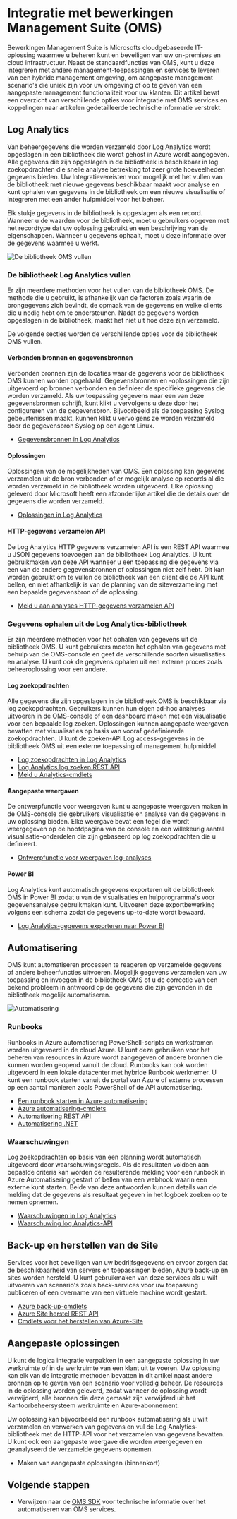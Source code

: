 <properties
   pageTitle="Integratie met bewerkingen Management Suite (OMS) | Microsoft Azure"
   description="Naast de standaardfuncties van OMS, kunt u deze integreren met andere management-toepassingen en services te leveren van een hybride management omgeving, om aangepaste management scenario's die uniek zijn voor uw omgeving of op te geven van een aangepaste management functionaliteit voor uw klanten.  Dit artikel bevat een overzicht van verschillende opties voor integratie met OMS en koppelingen naar artikelen gedetailleerde technische informatie verstrekt."
   services="operations-management-suite"
   documentationCenter=""
   authors="bwren"
   manager="jwhit"
   editor="tysonn" />
<tags
   ms.service="operations-management-suite"
   ms.devlang="na"
   ms.topic="article"
   ms.tgt_pltfrm="na"
   ms.workload="infrastructure-services"
   ms.date="09/23/2016"
   ms.author="bwren" />

# <a name="integrating-with-operations-management-suite-oms"></a>Integratie met bewerkingen Management Suite (OMS)

Bewerkingen Management Suite is Microsofts cloudgebaseerde IT-oplossing waarmee u beheren kunt en beveiligen van uw on-premises en cloud infrastructuur.  Naast de standaardfuncties van OMS, kunt u deze integreren met andere management-toepassingen en services te leveren van een hybride management omgeving, om aangepaste management scenario's die uniek zijn voor uw omgeving of op te geven van een aangepaste management functionaliteit voor uw klanten.  Dit artikel bevat een overzicht van verschillende opties voor integratie met OMS services en koppelingen naar artikelen gedetailleerde technische informatie verstrekt. 



## <a name="log-analytics"></a>Log Analytics
Van beheergegevens die worden verzameld door Log Analytics wordt opgeslagen in een bibliotheek die wordt gehost in Azure wordt aangegeven.  Alle gegevens die zijn opgeslagen in de bibliotheek is beschikbaar in log zoekopdrachten die snelle analyse betrekking tot zeer grote hoeveelheden gegevens bieden.  Uw Integratievereisten voor mogelijk met het vullen van de bibliotheek met nieuwe gegevens beschikbaar maakt voor analyse en kunt ophalen van gegevens in de bibliotheek om een nieuwe visualisatie of integreren met een ander hulpmiddel voor het beheer.

Elk stukje gegevens in de bibliotheek is opgeslagen als een record.  Wanneer u de waarden voor de bibliotheek, moet u gebruikers opgeven met het recordtype dat uw oplossing gebruikt en een beschrijving van de eigenschappen.  Wanneer u gegevens ophaalt, moet u deze informatie over de gegevens waarmee u werkt.

![De bibliotheek OMS vullen](media/operations-management-suite-integration/repository.png)


### <a name="populate-the-log-analytics-repository"></a>De bibliotheek Log Analytics vullen
Er zijn meerdere methoden voor het vullen van de bibliotheek OMS.  De methode die u gebruikt, is afhankelijk van de factoren zoals waarin de brongegevens zich bevindt, de opmaak van de gegevens en welke clients die u nodig hebt om te ondersteunen.  Nadat de gegevens worden opgeslagen in de bibliotheek, maakt het niet uit hoe deze zijn verzameld.

De volgende secties worden de verschillende opties voor de bibliotheek OMS vullen.

#### <a name="connected-sources-and-data-sources"></a>Verbonden bronnen en gegevensbronnen 
Verbonden bronnen zijn de locaties waar de gegevens voor de bibliotheek OMS kunnen worden opgehaald.  Gegevensbronnen en -oplossingen die zijn uitgevoerd op bronnen verbonden en definieer de specifieke gegevens die worden verzameld.  Als uw toepassing gegevens naar een van deze gegevensbronnen schrijft, kunt klikt u vervolgens u deze door het configureren van de gegevensbron.  Bijvoorbeeld als de toepassing Syslog gebeurtenissen maakt, kunnen klikt u vervolgens ze worden verzameld door de gegevensbron Syslog op een agent Linux.

- [Gegevensbronnen in Log Analytics](../log-analytics/log-analytics-data-sources.md)

#### <a name="solutions"></a>Oplossingen

Oplossingen van de mogelijkheden van OMS.  Een oplossing kan gegevens verzamelen uit de bron verbonden of er mogelijk analyse op records al die worden verzameld in de bibliotheek worden uitgevoerd.  Elke oplossing geleverd door Microsoft heeft een afzonderlijke artikel die de details over de gegevens die worden verzameld.

- [Oplossingen in Log Analytics](../log-analytics/log-analytics-add-solutions.md)



#### <a name="http-data-collector-api"></a>HTTP-gegevens verzamelen API

De Log Analytics HTTP gegevens verzamelen API is een REST API waarmee u JSON gegevens toevoegen aan de bibliotheek Log Analytics.  U kunt gebruikmaken van deze API wanneer u een toepassing die gegevens via een van de andere gegevensbronnen of oplossingen niet zelf hebt.  Dit kan worden gebruikt om te vullen de bibliotheek van een client die de API kunt bellen, en niet afhankelijk is van de planning van de siteverzameling met een bepaalde gegevensbron of de oplossing.

- [Meld u aan analyses HTTP-gegevens verzamelen API](../log-analytics/log-analytics-data-collector-api.md)


### <a name="retrieve-data-from-the-log-analytics-repository"></a>Gegevens ophalen uit de Log Analytics-bibliotheek

Er zijn meerdere methoden voor het ophalen van gegevens uit de bibliotheek OMS.  U kunt gebruikers moeten het ophalen van gegevens met behulp van de OMS-console en geef de verschillende soorten visualisaties en analyse.  U kunt ook de gegevens ophalen uit een externe proces zoals beheeroplossing voor een andere.

#### <a name="log-searches"></a>Log zoekopdrachten

Alle gegevens die zijn opgeslagen in de bibliotheek OMS is beschikbaar via log zoekopdrachten.  Gebruikers kunnen hun eigen ad-hoc analyses uitvoeren in de OMS-console of een dashboard maken met een visualisatie voor een bepaalde log zoeken.  Oplossingen kunnen aangepaste weergaven bevatten met visualisaties op basis van vooraf gedefinieerde zoekopdrachten.  U kunt de zoeken-API Log access-gegevens in de bibliotheek OMS uit een externe toepassing of management hulpmiddel.  

- [Log zoekopdrachten in Log Analytics](../log-analytics/log-analytics-log-searches.md)
- [Log Analytics log zoeken REST API](../log-analytics/log-analytics-log-search-api.md)
- [Meld u Analytics-cmdlets](https://msdn.microsoft.com/library/mt188224.aspx)



#### <a name="custom-views"></a>Aangepaste weergaven 
De ontwerpfunctie voor weergaven kunt u aangepaste weergaven maken in de OMS-console die gebruikers visualisatie en analyse van de gegevens in uw oplossing bieden.  Elke weergave bevat een tegel die wordt weergegeven op de hoofdpagina van de console en een willekeurig aantal visualisatie-onderdelen die zijn gebaseerd op log zoekopdrachten die u definieert.
  
- [Ontwerpfunctie voor weergaven log-analyses](../log-analytics/log-analytics-view-designer.md)


#### <a name="power-bi"></a>Power BI

Log Analytics kunt automatisch gegevens exporteren uit de bibliotheek OMS in Power BI zodat u van de visualisaties en hulpprogramma's voor gegevensanalyse gebruikmaken kunt.  Uitvoeren deze exportbewerking volgens een schema zodat de gegevens up-to-date wordt bewaard. 

- [Log Analytics-gegevens exporteren naar Power BI](../log-analytics/log-analytics-powerbi.md)




## <a name="automation"></a>Automatisering

OMS kunt automatiseren processen te reageren op verzamelde gegevens of andere beheerfuncties uitvoeren.  Mogelijk gegevens verzamelen van uw toepassing en invoegen in de bibliotheek OMS of u de correctie van een bekend probleem in antwoord op de gegevens die zijn gevonden in de bibliotheek mogelijk automatiseren. 

![Automatisering](media/operations-management-suite-integration/automate.png)

### <a name="runbooks"></a>Runbooks

Runbooks in Azure automatisering PowerShell-scripts en werkstromen worden uitgevoerd in de cloud Azure.  U kunt deze gebruiken voor het beheren van resources in Azure wordt aangegeven of andere bronnen die kunnen worden geopend vanuit de cloud.  Runbooks kan ook worden uitgevoerd in een lokale datacenter met hybride Runbook werknemer.  U kunt een runbook starten vanuit de portal van Azure of externe processen op een aantal manieren zoals PowerShell of de API automatisering.

- [Een runbook starten in Azure automatisering](../automation/automation-starting-a-runbook.md)
- [Azure automatisering-cmdlets](https://msdn.microsoft.com/library/dn690262.aspx)
- [Automatisering REST API](https://msdn.microsoft.com/library/mt662285.aspx)
- [Automatisering .NET](https://msdn.microsoft.com//library/mt465763.aspx)

### <a name="alerts"></a>Waarschuwingen

Log zoekopdrachten op basis van een planning wordt automatisch uitgevoerd door waarschuwingsregels.  Als de resultaten voldoen aan bepaalde criteria kan worden de resulterende melding voor een runbook in Azure Automatisering gestart of bellen van een webhook waarin een externe kunt starten.  Beide van deze antwoorden kunnen details van de melding dat de gegevens als resultaat gegeven in het logboek zoeken op te nemen opnemen.

- [Waarschuwingen in Log Analytics](../log-analytics/log-analytics-alerts.md)
- [Waarschuwing log Analytics-API](../log-analytics/log-analytics-api-alerts.md)


## <a name="backup-and-site-recovery"></a>Back-up en herstellen van de Site

Services voor het beveiligen van uw bedrijfsgegevens en ervoor zorgen dat de beschikbaarheid van servers en toepassingen bieden, Azure back-up en sites worden hersteld.  U kunt gebruikmaken van deze services als u wilt uitvoeren van scenario's zoals back-services voor uw toepassing publiceren of een overname van een virtuele machine wordt gestart.

- [Azure back-up-cmdlets](https://msdn.microsoft.com/library/mt619253.aspx)
- [Azure Site herstel REST API](https://msdn.microsoft.com/library/azure/mt750497.aspx)
- [Cmdlets voor het herstellen van Azure-Site](https://msdn.microsoft.com/library/mt637930.aspx)

## <a name="custom-solutions"></a>Aangepaste oplossingen

U kunt de logica integratie verpakken in een aangepaste oplossing in uw werkruimte of in de werkruimte van een klant uit te voeren.  Uw oplossing kan elk van de integratie methoden bevatten in dit artikel naast andere bronnen op te geven van een scenario voor volledig beheer.  De resources in de oplossing worden geleverd, zodat wanneer de oplossing wordt verwijderd, alle bronnen die deze gemaakt zijn verwijderd uit het Kantoorbeheersysteem werkruimte en Azure-abonnement.

Uw oplossing kan bijvoorbeeld een runbook automatisering als u wilt verzamelen en verwerken van gegevens en vul de Log Analytics-bibliotheek met de HTTP-API voor het verzamelen van gegevens bevatten.  U kunt ook een aangepaste weergave die worden weergegeven en geanalyseerd de verzamelde gegevens opnemen.  

- Maken van aangepaste oplossingen (binnenkort)    

## <a name="next-steps"></a>Volgende stappen
- Verwijzen naar de [OMS SDK](operations-management-suite-sdk.md) voor technische informatie over het automatiseren van OMS services.  
